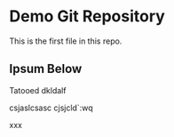 # Demo Git Repository

This is the first file in this repo.


## Ipsum Below

Tatooed dkldalf

csjaslcsasc
cjsjcld`:wq

xxx


